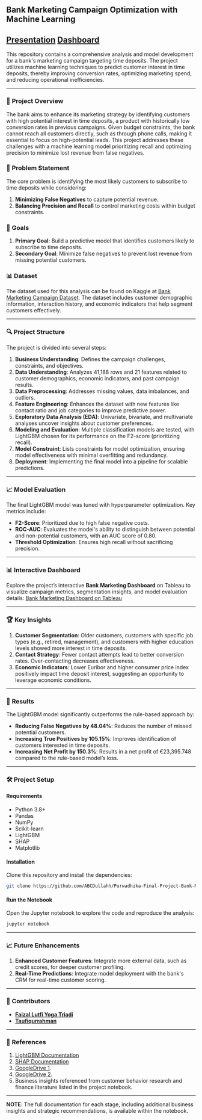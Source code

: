 ## Bank Marketing Campaign Optimization with Machine Learning
[**Presentation**](https://www.canva.com/design/DAGV3t26USc/Bf4vYyCVckKSeMJn-vTMug/view?utm_content=DAGV3t26USc&utm_campaign=designshare&utm_medium=link2&utm_source=uniquelinks&utlId=h7656ddf85c)
[**Dashboard**](https://public.tableau.com/app/profile/taufiq.urrahman/viz/FinalProjectExtremeOutlier/BankMarketingDashboard?publish=yes)
---

This repository contains a comprehensive analysis and model development for a bank's marketing campaign targeting time deposits. The project utilizes machine learning techniques to predict customer interest in time deposits, thereby improving conversion rates, optimizing marketing spend, and reducing operational inefficiencies.

---

### 📌 **Project Overview**

The bank aims to enhance its marketing strategy by identifying customers with high potential interest in time deposits, a product with historically low conversion rates in previous campaigns. Given budget constraints, the bank cannot reach all customers directly, such as through phone calls, making it essential to focus on high-potential leads. This project addresses these challenges with a machine learning model prioritizing recall and optimizing precision to minimize lost revenue from false negatives. 

### 📝 **Problem Statement**

The core problem is identifying the most likely customers to subscribe to time deposits while considering:
1. **Minimizing False Negatives** to capture potential revenue.
2. **Balancing Precision and Recall** to control marketing costs within budget constraints.

### 🎯 **Goals**

1. **Primary Goal**: Build a predictive model that identifies customers likely to subscribe to time deposits.
2. **Secondary Goal**: Minimize false negatives to prevent lost revenue from missing potential customers.

### 📊 **Dataset**

The dataset used for this analysis can be found on Kaggle at [Bank Marketing Campaign Dataset](https://www.kaggle.com/datasets/volodymyrgavrysh/bank-marketing-campaigns-dataset/data). The dataset includes customer demographic information, interaction history, and economic indicators that help segment customers effectively.

---

### 🔍 **Project Structure**

The project is divided into several steps:

1. **Business Understanding**: Defines the campaign challenges, constraints, and objectives.
2. **Data Understanding**: Analyzes 41,188 rows and 21 features related to customer demographics, economic indicators, and past campaign results.
3. **Data Preprocessing**: Addresses missing values, data imbalances, and outliers.
4. **Feature Engineering**: Enhances the dataset with new features like contact ratio and job categories to improve predictive power.
5. **Exploratory Data Analysis (EDA)**: Univariate, bivariate, and multivariate analyses uncover insights about customer preferences.
6. **Modeling and Evaluation**: Multiple classification models are tested, with LightGBM chosen for its performance on the F2-score (prioritizing recall).
7. **Model Constraint**: Lists constraints for model optimization, ensuring model effectiveness with minimal overfitting and redundancy.
8. **Deployment**: Implementing the final model into a pipeline for scalable predictions.

---

### 📈 **Model Evaluation**

The final LightGBM model was tuned with hyperparameter optimization. Key metrics include:

- **F2-Score**: Prioritized due to high false negative costs.
- **ROC-AUC**: Evaluates the model's ability to distinguish between potential and non-potential customers, with an AUC score of 0.80.
- **Threshold Optimization**: Ensures high recall without sacrificing precision.

---

### 📊 **Interactive Dashboard**

Explore the project’s interactive **Bank Marketing Dashboard** on Tableau to visualize campaign metrics, segmentation insights, and model evaluation details:
[Bank Marketing Dashboard on Tableau](https://public.tableau.com/app/profile/taufiq.urrahman/viz/FinalProjectExtremeOutlier/BankMarketingDashboard?publish=yes)

---

### 🏆 **Key Insights**

1. **Customer Segmentation**: Older customers, customers with specific job types (e.g., retired, management), and customers with higher education levels showed more interest in time deposits.
2. **Contact Strategy**: Fewer contact attempts lead to better conversion rates. Over-contacting decreases effectiveness.
3. **Economic Indicators**: Lower Euribor and higher consumer price index positively impact time deposit interest, suggesting an opportunity to leverage economic conditions.

---

### 🚀 **Results**

The LightGBM model significantly outperforms the rule-based approach by:

- **Reducing False Negatives by 48.04%**: Reduces the number of missed potential customers.
- **Increasing True Positives by 105.15%**: Improves identification of customers interested in time deposits.
- **Increasing Net Profit by 150.3%**: Results in a net profit of €23,395.748 compared to the rule-based model’s loss.

---

### 🛠 **Project Setup**

#### **Requirements**

- Python 3.8+
- Pandas
- NumPy
- Scikit-learn
- LightGBM
- SHAP
- Matplotlib

#### **Installation**

Clone this repository and install the dependencies:

```bash
git clone https://github.com/ABCDullahh/Purwadhika-Final-Project-Bank-Marketing-Campaign.git
```

#### **Run the Notebook**

Open the Jupyter notebook to explore the code and reproduce the analysis:

```bash
jupyter notebook
```

---

### 📈 **Future Enhancements**

1. **Enhanced Customer Features**: Integrate more external data, such as credit scores, for deeper customer profiling.
2. **Real-Time Predictions**: Integrate model deployment with the bank's CRM for real-time customer scoring.

---

### 👥 **Contributors**

- [**Faizal Lutfi Yoga Triadi**](https://github.com/ABCDullahh)
- [**Taufiqurrahman**](https://github.com/Taufiq55/)

---

### 📄 **References**

1. [LightGBM Documentation](https://lightgbm.readthedocs.io/en/latest/Parameters-Tuning.html)
2. [SHAP Documentation](https://github.com/slundberg/shap)
3. [GoogleDrive 1](https://drive.google.com/drive/folders/1iQWeyumQTMWSEUX88zGJVI1_-Pu3Vl9X?usp=drive_link).
4. [GoogleDrive 2](https://drive.google.com/drive/folders/1_Mv4PTgV-ABWhKNaTvA3MapPYZxc_YlX?usp=sharing).
5. Business insights referenced from customer behavior research and finance literature listed in the project notebook.


---

**NOTE**: The full documentation for each stage, including additional business insights and strategic recommendations, is available within the notebook.
